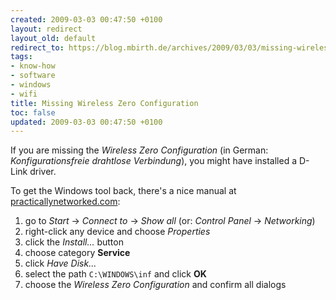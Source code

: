 ```yaml
---
created: 2009-03-03 00:47:50 +0100
layout: redirect
layout_old: default
redirect_to: https://blog.mbirth.de/archives/2009/03/03/missing-wireless-zero-configuration.html
tags:
- know-how
- software
- windows
- wifi
title: Missing Wireless Zero Configuration
toc: false
updated: 2009-03-03 00:47:50 +0100
---
```


If you are missing the *Wireless Zero Configuration* (in German: *Konfigurationsfreie drahtlose Verbindung*), you might
have installed a D-Link driver.

To get the Windows tool back, there's a nice manual at [practicallynetworked.com](http://www.practicallynetworked.com/qa/qa20040311.shtml):

1. go to *Start* → *Connect to* → *Show all* (or: *Control Panel* → *Networking*)
1. right-click any device and choose *Properties*
1. click the *Install…* button
1. choose category **Service**
1. click *Have Disk…*
1. select the path `C:\WINDOWS\inf` and click **OK**
1. choose the *Wireless Zero Configuration* and confirm all dialogs